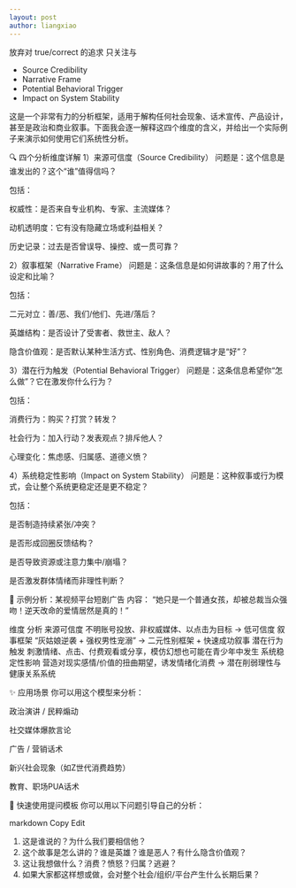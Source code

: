 ```yaml
---
layout: post
author: liangxiao
---
```


放弃对 true/correct 的追求 只关注与
- Source Credibility
- Narrative Frame
- Potential Behavioral Trigger
- Impact on System Stability

这是一个非常有力的分析框架，适用于解构任何社会现象、话术宣传、产品设计，甚至是政治和商业叙事。下面我会逐一解释这四个维度的含义，并给出一个实际例子来演示如何使用它们系统性分析。

🔍 四个分析维度详解
1）来源可信度（Source Credibility）
问题是：这个信息是谁发出的？这个“谁”值得信吗？

包括：

权威性：是否来自专业机构、专家、主流媒体？

动机透明度：它有没有隐藏立场或利益相关？

历史记录：过去是否曾误导、操控、或一贯可靠？

2）叙事框架（Narrative Frame）
问题是：这条信息是如何讲故事的？用了什么设定和比喻？

包括：

二元对立：善/恶、我们/他们、先进/落后？

英雄结构：是否设计了受害者、救世主、敌人？

隐含价值观：是否默认某种生活方式、性别角色、消费逻辑才是“好”？

3）潜在行为触发（Potential Behavioral Trigger）
问题是：这条信息希望你“怎么做”？它在激发你什么行为？

包括：

消费行为：购买？打赏？转发？

社会行为：加入行动？发表观点？排斥他人？

心理变化：焦虑感、归属感、道德义愤？

4）系统稳定性影响（Impact on System Stability）
问题是：这种叙事或行为模式，会让整个系统更稳定还是更不稳定？

包括：

是否制造持续紧张/冲突？

是否形成回圈反馈结构？

是否导致资源或注意力集中/崩塌？

是否激发群体情绪而非理性判断？

🧠 示例分析：某视频平台短剧广告
内容：
“她只是一个普通女孩，却被总裁当众强吻！逆天改命的爱情居然是真的！”

维度	分析
来源可信度	不明账号投放、非权威媒体、以点击为目标 → 低可信度
叙事框架	“灰姑娘逆袭 + 强权男性宠溺” → 二元性别框架 + 快速成功叙事
潜在行为触发	刺激情绪、点击、付费观看或分享，模仿幻想也可能在青少年中发生
系统稳定性影响	营造对现实感情/价值的扭曲期望，诱发情绪化消费 → 潜在削弱理性与健康关系系统

✨ 应用场景
你可以用这个模型来分析：

政治演讲 / 民粹煽动

社交媒体爆款言论

广告 / 营销话术

新兴社会现象（如Z世代消费趋势）

教育、职场PUA话术

📌 快速使用提问模板
你可以用以下问题引导自己的分析：

markdown
Copy
Edit
1. 这是谁说的？为什么我们要相信他？
2. 这个故事是怎么讲的？谁是英雄？谁是恶人？有什么隐含价值观？
3. 这让我想做什么？消费？愤怒？归属？逃避？
4. 如果大家都这样想或做，会对整个社会/组织/平台产生什么长期后果？